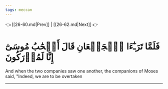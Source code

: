 ```yaml
---
tags: meccan
---
```


👈 [[26-60.md|Prev]] | [[26-62.md|Next]] 👉

# فَلَمَّا تَرَـٰٓءَا ٱلۡجَمۡعَانِ قَالَ أَصۡحَٰبُ مُوسَىٰٓ إِنَّا لَمُدۡرَكُونَ

And when the two companies saw one another, the companions of Moses said, "Indeed, we are to be overtaken

---


